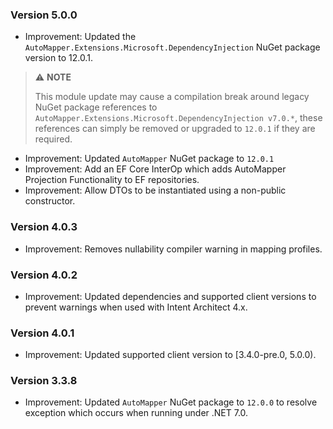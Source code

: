 ﻿### Version 5.0.0

- Improvement: Updated the `AutoMapper.Extensions.Microsoft.DependencyInjection` NuGet package version to 12.0.1.

> ⚠️ **NOTE**
>
> This module update may cause a compilation break around legacy NuGet package references to `AutoMapper.Extensions.Microsoft.DependencyInjection v7.0.*`, these references can simply be removed or upgraded to `12.0.1` if they are required.

- Improvement: Updated `AutoMapper` NuGet package to `12.0.1` 
- Improvement: Add an EF Core InterOp which adds AutoMapper  Projection Functionality to EF repositories.
- Improvement: Allow DTOs to be instantiated using a non-public constructor.

### Version 4.0.3

- Improvement: Removes nullability compiler warning in mapping profiles.

### Version 4.0.2

- Improvement: Updated dependencies and supported client versions to prevent warnings when used with Intent Architect 4.x.

### Version 4.0.1

- Improvement: Updated supported client version to [3.4.0-pre.0, 5.0.0).

### Version 3.3.8

- Improvement: Updated `AutoMapper` NuGet package to `12.0.0` to resolve exception which occurs when running under .NET 7.0.
